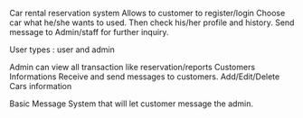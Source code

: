 Car rental reservation system
Allows to customer to register/login
Choose car what he/she wants to used.
Then check his/her profile and history.
Send message to Admin/staff for further inquiry.

User types : user and admin

Admin can view all transaction like reservation/reports
Customers Informations
Receive and send messages to customers.
Add/Edit/Delete Cars information

Basic Message System that will let customer message the admin.
